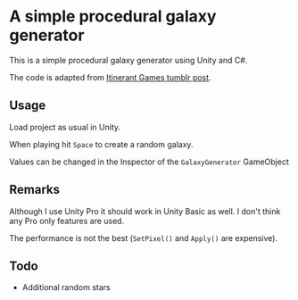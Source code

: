 # A simple procedural galaxy generator #

This is a simple procedural galaxy generator using Unity and C#.

The code is adapted from [Itinerant Games tumblr post](http://itinerantgames.tumblr.com/post/78592276402/a-2d-procedural-galaxy-with-c).
## Usage ##

Load project as usual in Unity.

When playing hit `Space` to create a random galaxy.

Values can be changed in the Inspector of the `GalaxyGenerator` GameObject

## Remarks ##
 
Although I use Unity Pro it should work in Unity Basic as well. I don't think any Pro only features are used.

The performance is not the best (`SetPixel()` and `Apply()` are expensive).

## Todo ##

- Additional random stars
